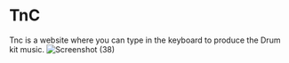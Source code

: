 # TnC

Tnc is a website where you can type in the keyboard to produce the Drum kit music.
![Screenshot (38)](https://user-images.githubusercontent.com/55401147/94360690-f6ddee00-00cc-11eb-83b4-d7817f2a37dd.png)
